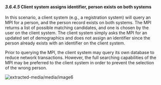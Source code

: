 #### *3.6.4.5* Client system assigns identifier, person exists on both systems

In this scenario, a client system (e.g., a registration system) will query an MPI for a person, and the person record exists on both systems. The MPI returns a list of possible matching candidates, and one is chosen by the user on the client system. The client system simply asks the MPI for an updated set of demographics and does not assign an identifier since the person already exists with an identifier on the client system.

Prior to querying the MPI, the client system may query its own database to reduce network transactions. However, the full searching capabilities of the MPI may be preferred to the client system in order to prevent the selection of the wrong person.

![extracted-media/media/image6](extracted-media/media/image6.emf)
